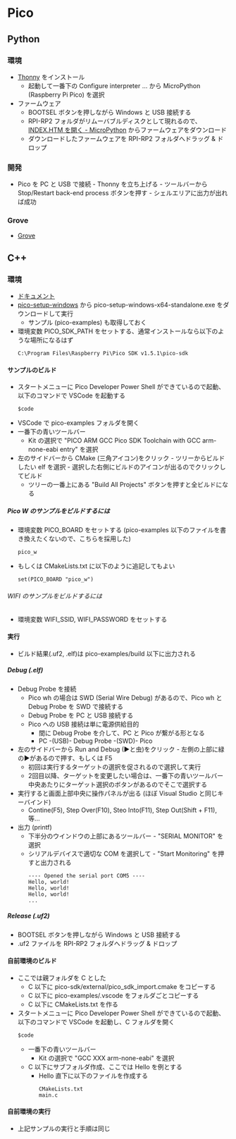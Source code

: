# Pico

## Python
### 環境
- [Thonny](https://thonny.org/) をインストール
    - 起動して一番下の Configure interpreter ... から MicroPython (Raspberry Pi Pico) を選択
- ファームウェア
    - BOOTSEL ボタンを押しながら Windows と USB 接続する
    - RPI-RP2 フォルダがリムーバブルディスクとして現れるので、[INDEX.HTM を開く - MicroPython](https://www.raspberrypi.com/documentation/microcontrollers/micropython.html)  からファームウェアをダウンロード
    - ダウンロードしたファームウェアを RPI-RP2 フォルダへドラッグ & ドロップ
<!--
- ライブラリ
    - [16x2 LCD Library](http://47.106.166.129/Embeded/pico-micropython-grove/blob/master/I2C/lcd1602.py)
        - Thonny から Save as で Pico へコピーしておく
    - [Temperature Humidity Sensor Library](http://47.106.166.129/Embeded/pico-micropython-grove/blob/master/I2C/dht20.py)
         - Thonny から Save as で Pico へコピーしておく
-->
<!--
    - [Temperature Humidity Sensor Library](http://47.106.166.129/Embeded/pico-micropython-grove/blob/master/Digital/dht11.py)
         - Thonny から Save as で Pico へコピーしておく
-->
### 開発
- Pico を PC と USB で接続 - Thonny を立ち上げる - ツールバーから Stop/Restart back-end process ボタンを押す - シェルエリアに出力が出れば成功

### Grove
- [Grove](https://files.seeedstudio.com/wiki/Grove_Shield_for_Pi_Pico_V1.0/Begiinner%27s-Guide-for-Raspberry-Pi-Pico.pdf
)

## C++
### 環境
- [ドキュメント](https://www.raspberrypi.com/documentation/microcontrollers/c_sdk.html)
- [pico-setup-windows](https://github.com/raspberrypi/pico-setup-windows) から pico-setup-windows-x64-standalone.exe をダウンロードして実行
    - サンプル (pico-examples) も取得しておく
- 環境変数 PICO_SDK_PATH をセットする、通常インストールなら以下のような場所になるはず
    ~~~
    C:\Program Files\Raspberry Pi\Pico SDK v1.5.1\pico-sdk
    ~~~

#### サンプルのビルド
- スタートメニューに Pico Developer Power Shell ができているので起動、以下のコマンドで VSCode を起動する
    ~~~
    $code
    ~~~
- VSCode で pico-examples フォルダを開く
- 一番下の青いツールバー
    - Kit の選択で "PICO ARM GCC Pico SDK Toolchain with GCC arm-none-eabi entry" を選択
- 左のサイドバーから CMake (三角アイコン)をクリック - ツリーからビルドしたい elf を選択 - 選択した右側にビルドのアイコンが出るのでクリックしてビルド
    - ツリーの一番上にある "Build All Projects" ボタンを押すと全ビルドになる

##### Pico W のサンプルをビルドするには
- 環境変数 PICO_BOARD をセットする (pico-examples 以下のファイルを書き換えたくないので、こちらを採用した)
    ~~~
    pico_w
    ~~~
- もしくは CMakeLists.txt に以下のように追記してもよい
    ~~~
    set(PICO_BOARD "pico_w")
    ~~~
###### WIFI のサンプルをビルドするには
- 環境変数 WIFI_SSID, WIFI_PASSWORD をセットする

#### 実行
- ビルド結果(.uf2, .elf)は pico-examples/build 以下に出力される
##### Debug (.elf)
- Debug Probe を接続
    - Pico wh の場合は SWD (Serial Wire Debug) があるので、Pico wh と Debug Probe を SWD で接続する
    - Debug Probe を PC と USB 接続する
    - Pico への USB 接続は単に電源供給目的
        - 間に Debug Probe を介して、PC と Pico が繋がる形となる
        - PC -(USB)- Debug Probe -(SWD)- Pico
- 左のサイドバーから Run and Debug (▶と虫)をクリック - 左側の上部に緑の▶があるので押す、もしくは F5
    - 初回は実行するターゲットの選択を促されるので選択して実行
    - 2回目以降、ターゲットを変更したい場合は、一番下の青いツールバー中央あたりにターゲット選択のボタンがあるのでそこで選択する
- 実行すると画面上部中央に操作パネルが出る (ほぼ Visual Studio と同じキーバインド)
    - Contine(F5), Step Over(F10), Steo Into(F11), Step Out(Shift + F11), 等...
- 出力 (printf)
    - 下半分のウインドウの上部にあるツールバー - "SERIAL MONITOR" を選択
    - シリアルデバイスで適切な COM を選択して - "Start Monitoring" を押すと出力される
        ~~~
        ---- Opened the serial port COM5 ----
        Hello, world!
        Hello, world!
        Hello, world!
        ...
        ~~~
##### Release (.uf2)
- BOOTSEL ボタンを押しながら Windows と USB 接続する
- .uf2 ファイルを RPI-RP2 フォルダへドラッグ & ドロップ

#### 自前環境のビルド 
- ここでは親フォルダを C とした
    - C 以下に pico-sdk/external/pico_sdk_import.cmake をコピーする
    - C 以下に pico-examples/.vscode をフォルダごとコピーする
    - C 以下に CMakeLists.txt を作る
- スタートメニューに Pico Developer Power Shell ができているので起動、以下のコマンドで VSCode を起動し、C フォルダを開く
    ~~~
    $code
    ~~~
    - 一番下の青いツールバー
        - Kit の選択で "GCC XXX arm-none-eabi" を選択
    - C 以下にサブフォルダ作成、ここでは Hello を例とする
        - Hello 直下に以下のファイルを作成する
            ~~~
            CMakeLists.txt
            main.c
            ~~~
#### 自前環境の実行
- 上記サンプルの実行と手順は同じ

